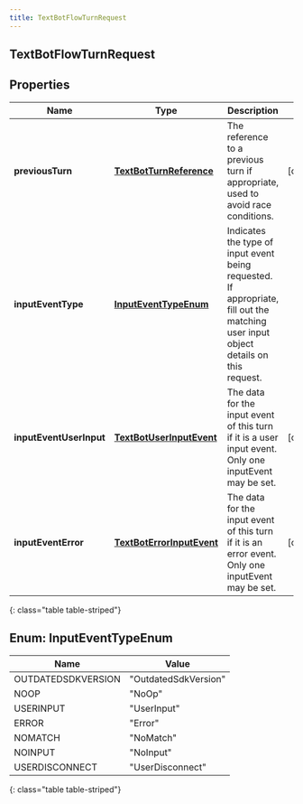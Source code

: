 ```yaml
---
title: TextBotFlowTurnRequest
---
```

## TextBotFlowTurnRequest


## Properties

| Name | Type | Description | Notes |
| ------------ | ------------- | ------------- | ------------- |
| **previousTurn** | <!----><!---->[**TextBotTurnReference**](TextBotTurnReference.html)<!----> | The reference to a previous turn if appropriate, used to avoid race conditions. |  [optional] |
| **inputEventType** | [**InputEventTypeEnum**](#InputEventTypeEnum)<!----> | Indicates the type of input event being requested. If appropriate, fill out the matching user input object details on this request. |  |
| **inputEventUserInput** | <!----><!---->[**TextBotUserInputEvent**](TextBotUserInputEvent.html)<!----> | The data for the input event of this turn if it is a user input event. Only one inputEvent may be set. |  [optional] |
| **inputEventError** | <!----><!---->[**TextBotErrorInputEvent**](TextBotErrorInputEvent.html)<!----> | The data for the input event of this turn if it is an error event. Only one inputEvent may be set. |  [optional] |
{: class="table table-striped"}


<a name="InputEventTypeEnum"></a>

## Enum: InputEventTypeEnum

| Name | Value |
| ---- | ----- |
| OUTDATEDSDKVERSION | &quot;OutdatedSdkVersion&quot; |
| NOOP | &quot;NoOp&quot; |
| USERINPUT | &quot;UserInput&quot; |
| ERROR | &quot;Error&quot; |
| NOMATCH | &quot;NoMatch&quot; |
| NOINPUT | &quot;NoInput&quot; |
| USERDISCONNECT | &quot;UserDisconnect&quot; |
{: class="table table-striped"}



